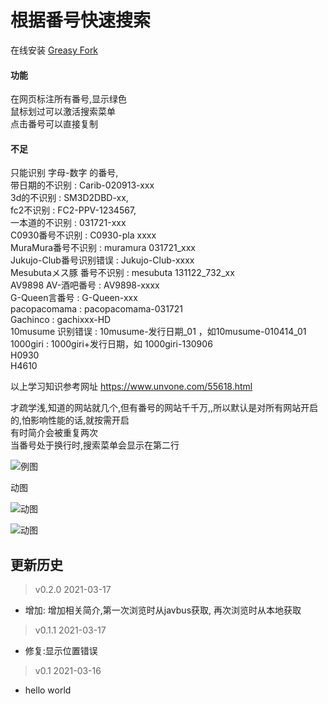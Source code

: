 # 根据番号快速搜索
在线安装 [Greasy Fork](https://greasyfork.org/zh-CN/scripts/423350)

#### 功能
在网页标注所有番号,显示绿色  
鼠标划过可以激活搜索菜单  
点击番号可以直接复制  

#### 不足
只能识别 字母-数字 的番号,  
带日期的不识别 : Carib-020913-xxx  
3d的不识别 : SM3D2DBD-xx,  
fc2不识别 : FC2-PPV-1234567,  
一本道的不识别 : 031721-xxx  
C0930番号不识别 : C0930-pla xxxx  
MuraMura番号不识别 : muramura 031721_xxx  
Jukujo-Club番号识别错误 : Jukujo-Club-xxxx  
Mesubutaメス豚 番号不识别 : mesubuta 131122_732_xx  
AV9898 AV-酒吧番号 : AV9898-xxxx  
G-Queen言番号 : G-Queen-xxx  
pacopacomama : pacopacomama-031721  
Gachinco : gachixxx-HD  
10musume 识别错误 : 10musume-发行日期_01 ，如10musume-010414_01  
1000giri : 1000giri+发行日期，如 1000giri-130906  
H0930  
H4610  

以上学习知识参考网址 https://www.unvone.com/55618.html

才疏学浅,知道的网站就几个,但有番号的网站千千万,,所以默认是对所有网站开启的,怕影响性能的话,就按需开启  
有时简介会被重复两次  
当番号处于换行时,搜索菜单会显示在第二行 


![例图](https://github.com/qxinGitHub/searchAV/blob/main/img/searchav.png)
  
  动图  

![动图](https://github.com/qxinGitHub/searchAV/blob/main/img/searchav1.gif)

![动图](https://github.com/qxinGitHub/searchAV/blob/main/img/searchav6.gif)

## 更新历史
 > v0.2.0 2021-03-17
  - 增加: 增加相关简介,第一次浏览时从javbus获取, 再次浏览时从本地获取
 > v0.1.1 2021-03-17
  - 修复:显示位置错误
 > v0.1 2021-03-16
  - hello world 
